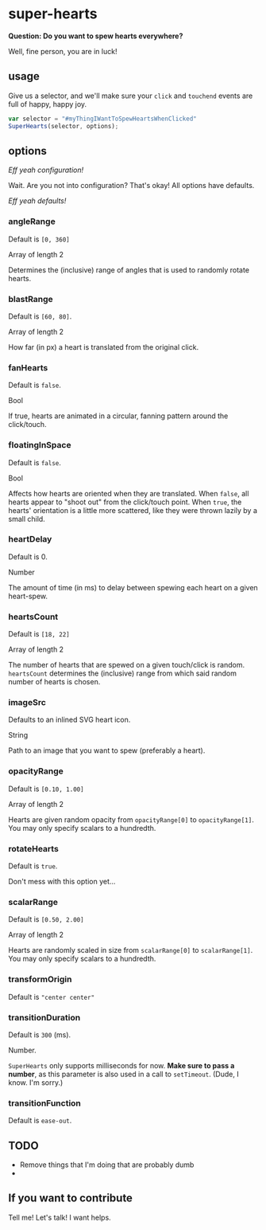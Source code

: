 # super-hearts
**Question: Do you want to spew hearts everywhere?**

Well, fine person, you are in luck! 

## usage
Give us a selector, and we'll make sure your `click` and `touchend` events are full of happy, happy joy.

```javascript
var selector = "#myThingIWantToSpewHeartsWhenClicked"
SuperHearts(selector, options);
```

## options
_Eff yeah configuration!_

Wait. Are you not into configuration? That's okay! All options have defaults.

_Eff yeah defaults!_


### angleRange
Default is `[0, 360]`

Array of length 2

Determines the (inclusive) range of angles that is used to randomly rotate hearts.


### blastRange
Default is `[60, 80]`.

Array of length 2

How far (in px) a heart is translated from the original click.


### fanHearts
Default is `false`.

Bool

If true, hearts are animated in a circular, fanning pattern around the click/touch.

### floatingInSpace
Default is `false`.

Bool

Affects how hearts are oriented when they are translated. 
When `false`, all hearts appear to "shoot out" from the click/touch point. 
When `true`, the hearts' orientation is a little more scattered, like they were thrown lazily by a small child.

### heartDelay
Default is 0.

Number

The amount of time (in ms) to delay between spewing each heart on a given heart-spew.


### heartsCount
Default is `[18, 22]`

Array of length 2

The number of hearts that are spewed on a given touch/click is random.
`heartsCount` determines the (inclusive) range from which said random number of hearts is chosen.


### imageSrc
Defaults to an inlined SVG heart icon.

String

Path to an image that you want to spew (preferably a heart). 


### opacityRange
Default is `[0.10, 1.00]`

Array of length 2

Hearts are given random opacity from `opacityRange[0]` to `opacityRange[1]`. You may only specify scalars to a hundredth.


### rotateHearts
Default is `true`.

Don't mess with this option yet...


### scalarRange
Default is `[0.50, 2.00]`

Array of length 2

Hearts are randomly scaled in size from `scalarRange[0]` to `scalarRange[1]`. You may only specify scalars to a hundredth.


### transformOrigin
Default is `"center center"`


### transitionDuration
Default is `300` (ms).

Number.

`SuperHearts` only supports milliseconds for now. **Make sure to pass a number**, as this parameter is also used in a call to `setTimeout`. (Dude, I know. I'm sorry.)


### transitionFunction
Default is `ease-out`.


## TODO
* Remove things that I'm doing that are probably dumb
* 


## If you want to contribute
Tell me! Let's talk! I want helps.
